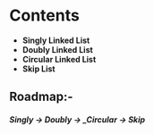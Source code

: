 **Contents**
 ==========
 
- **Singly Linked List**
- **Doubly Linked List**
- **Circular Linked List**
- **Skip List**


Roadmap:-
--------


####  _**Singly -> Doubly -> _Circular -> Skip**_
